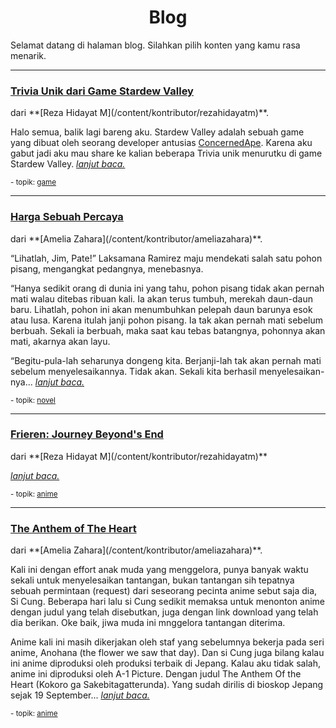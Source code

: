 <h1><center>Blog</center></h1>

Selamat datang di halaman blog. Silahkan pilih konten yang kamu rasa menarik.

----

<div class="blogtitle"><h3><a href="rezahidayatm/game/svtriviaunik/">Trivia Unik dari Game Stardew Valley</a></h3></div>
dari **[Reza Hidayat M](/content/kontributor/rezahidayatm)**.

Halo semua, balik lagi bareng aku. Stardew Valley adalah sebuah game yang dibuat oleh seorang developer antusias [ConcernedApe](https://twitter.com/ConcernedApe?ref_src=twsrc%5Egoogle%7Ctwcamp%5Eserp%7Ctwgr%5Eauthor). Karena aku gabut jadi aku mau share ke kalian beberapa Trivia unik menurutku di game Stardew Valley. *[lanjut baca.](rezahidayatm/game/svtriviaunik/)*

<div class="textright"><small>- topik: <a href="/content/topik/game/">game</a></small></div>

----

<div class="blogtitle"><h3><a href="ameliazahara/novel/hargasebuahpercaya/">Harga Sebuah Percaya</a></h3></div>
dari **[Amelia Zahara](/content/kontributor/ameliazahara)**.

“Lihatlah, Jim, Pate!” Laksamana Ramirez maju mendekati salah satu pohon pisang, mengangkat pedangnya, menebasnya.

“Hanya sedikit orang di dunia ini yang tahu, pohon pisang tidak akan pernah mati walau ditebas ribuan kali. Ia akan terus tumbuh, merekah daun-daun baru. Lihatlah, pohon ini akan menumbuhkan pelepah daun barunya esok atau lusa. Karena itulah janji pohon pisang. Ia tak akan pernah mati sebelum berbuah. Sekali ia berbuah, maka saat kau tebas batangnya, pohonnya akan mati, akarnya akan layu.

“Begitu-pula-lah seharunya dongeng kita. Berjanji-lah tak akan pernah mati sebelum menyelesaikannya. Tidak akan. Sekali kita berhasil menyelesaikan-nya... *[lanjut baca.](ameliazahara/novel/hargasebuahpercaya/)*

<div class="textright"><small>- topik: <a href="/content/topik/novel/">novel</a></small></div>

----

<div class="blogtitle"><h3><a href="rezahidayatm/anime/frierensetelahperjalananberakhir/">Frieren: Journey Beyond's End</a></h3></div>
dari **[Reza Hidayat M](/content/kontributor/rezahidayatm)**

*[lanjut baca.](rezahidayatm/anime/frierensetelahperjalananberakhir/)*

<div class="textright"><small>- topik: <a href="/content/topik/anime/">anime</a></small></div>

----

<div class="blogtitle"><h3><a href="ameliazahara/anime/theanthemoftheheart/">The Anthem of The Heart</a></h3></div>
dari **[Amelia Zahara](/content/kontributor/ameliazahara)**.

Kali ini dengan effort anak muda yang menggelora, punya banyak waktu sekali untuk menyelesaikan tantangan, bukan tantangan sih tepatnya sebuah permintaan (request) dari seseorang pecinta anime sebut saja dia, Si Cung. Beberapa hari lalu si Cung sedikit memaksa untuk menonton anime dengan judul yang telah disebutkan, juga dengan link download yang telah dia berikan. Oke baik, jiwa muda ini mnggelora tantangan diterima. 

Anime kali ini masih dikerjakan oleh staf yang sebelumnya bekerja pada seri anime, Anohana (the flower we saw that day). Dan si Cung juga bilang kalau ini anime diproduksi oleh produksi terbaik di Jepang. Kalau aku tidak salah, anime ini diproduksi oleh A-1 Picture. Dengan judul The Anthem Of the Heart (Kokoro ga Sakebitagatterunda). Yang sudah dirilis di bioskop Jepang sejak 19 September... *[lanjut baca.](ameliazahara/anime/theanthemoftheheart/)*

<div class="textright"><small>- topik: <a href="/content/topik/anime/">anime</a></small></div>
